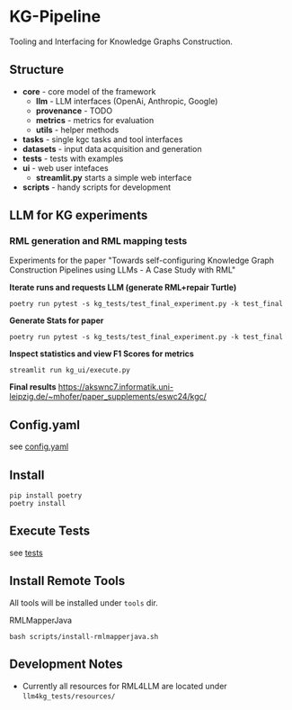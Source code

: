 # KG-Pipeline

Tooling and Interfacing for Knowledge Graphs Construction.

## Structure

- **core** - core model of the framework
  - **llm** - LLM interfaces (OpenAi, Anthropic, Google)
  - **provenance** - TODO
  - **metrics** - metrics for evaluation
  - **utils** - helper methods
- **tasks** - single kgc tasks and tool interfaces
- **datasets** - input data acquisition and generation
- **tests** - tests with examples
- **ui** - web user intefaces
  - **streamlit.py** starts a simple web interface
- **scripts** - handy scripts for development

## LLM for KG experiments

### RML generation and RML mapping tests

Experiments for the paper "Towards self-configuring Knowledge Graph Construction Pipelines using LLMs - A Case Study with RML"

**Iterate runs and requests LLM (generate RML+repair Turtle)**
```
poetry run pytest -s kg_tests/test_final_experiment.py -k test_final 
```

**Generate Stats for paper**
```
poetry run pytest -s kg_tests/test_final_experiment.py -k test_final 
```

**Inspect statistics and view F1 Scores for metrics**
```
streamlit run kg_ui/execute.py
```

**Final results**
https://akswnc7.informatik.uni-leipzig.de/~mhofer/paper_supplements/eswc24/kgc/

## Config.yaml

see [config.yaml](./config.yaml)

## Install

```
pip install poetry
poetry install
```

## Execute Tests

see [tests](./llm4kg_tests/README.md)

## Install Remote Tools

All tools will be installed under `tools` dir.


RMLMapperJava
```
bash scripts/install-rmlmapperjava.sh
```

## Development Notes

- Currently all resources for RML4LLM are located under `llm4kg_tests/resources/`